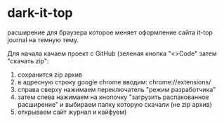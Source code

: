 # dark-it-top
расширение для браузера которое меняет оформление сайта it-top journal на темную тему.

Для начала качаем проект с GitHub (зеленая кнопка "<>Code" затем "скачать zip":
1. сохранится zip архив
2. в адресную строку google chrome вводим: chrome://extensions/
3. справа сверху нажимаем переключатель "режим разработчика"
4. затем слева нажимаем на кнопочку "загрузить распакованное расширение" и выбираем папку которую скачали (не zip архив)
5. открываем сайт журнал и кайфуем)
